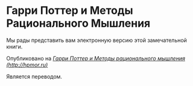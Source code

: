 ﻿# Гарри Поттер и Методы Рационального Мышления

Мы рады представить вам электронную версию этой замечательной книги.

Опубликовано на *[Гарри Поттер и Методы рационального мышления (http://hpmor.ru)](http://hpmor.ru/)*

Является переводом.
